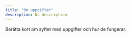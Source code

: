 ```yaml
---
title: "Om uppgifter" 
description: No description.
---
```


Berätta kort om syftet med uppgifter och hur de fungerar.





